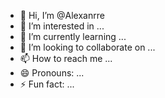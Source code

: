 - 👋 Hi, I’m @Alexanrre
- 👀 I’m interested in ...
- 🌱 I’m currently learning ...
- 💞️ I’m looking to collaborate on ...
- 📫 How to reach me ...
- 😄 Pronouns: ...
- ⚡ Fun fact: ...

<!---
Alexanrre/Alexanrre is a ✨ special ✨ repository because its `README.md` (this file) appears on your GitHub profile.
You can click the Preview link to take a look at your changes.
--->
